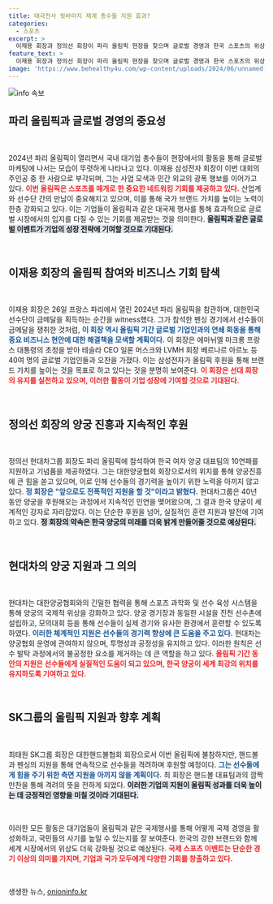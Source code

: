 ```yaml
---
title: 태극전사 뒷바라지 재계 총수들 지원 효과?
categories:
  - 스포츠
excerpt: >
  이재용 회장과 정의선 회장이 파리 올림픽 현장을 찾으며 글로벌 경영과 한국 스포츠의 위상을 높이고 있다. 양궁 여자 팀의 10연패를 지원한 현대차와 삼성의 적극적인 후원으로, 발전하는 대한민국의 스포츠 미래를 엿볼 수 있다!
feature_text: >
  이재용 회장과 정의선 회장이 파리 올림픽 현장을 찾으며 글로벌 경영과 한국 스포츠의 위상을 높이고 있다. 양궁 여자 팀의 10연패를 지원한 현대차와 삼성의 적극적인 후원으로, 발전하는 대한민국의 스포츠 미래를 엿볼 수 있다!
image: 'https://www.behealthy4u.com/wp-content/uploads/2024/06/unnamed-file.png'
---
```


<p><img src="https://www.behealthy4u.com/wp-content/uploads/2024/06/unnamed-file.png" alt="info 속보" /></p>

<h2 data-ke-size="size26">파리 올림픽과 글로벌 경영의 중요성</h2>

<p data-ke-size="size16">&nbsp;</p>  

<p>2024년 파리 올림픽이 열리면서 국내 대기업 총수들이 현장에서의 활동을 통해 글로벌 마케팅에 나서는 모습이 뚜렷하게 나타나고 있다. 이재용 삼성전자 회장이 이번 대회의 주인공 중 한 사람으로 부각되며, 그는 사업 모색과 민간 외교의 광폭 행보를 이어가고 있다. <b><span style="color: #ee2323;">이번 올림픽은 스포츠를 매개로 한 중요한 네트워킹 기회를 제공하고 있다.</span></b> 산업계와 선수단 간의 만남이 중요해지고 있으며, 이를 통해 국가 브랜드 가치를 높이는 노력이 한층 강화되고 있다. 이는 기업들이 올림픽과 같은 대국제 행사를 통해 효과적으로 글로벌 시장에서의 입지를 다질 수 있는 기회를 제공받는 것을 의미한다. <b><span style="background-color: #21538527;">올림픽과 같은 글로벌 이벤트가 기업의 성장 전략에 기여할 것으로 기대된다.</span></b> </p>

<p data-ke-size="size16">&nbsp;</p>  

<h2 data-ke-size="size26">이재용 회장의 올림픽 참여와 비즈니스 기회 탐색</h2>

<p data-ke-size="size16">&nbsp;</p>  

<p>이재용 회장은 26일 프랑스 파리에서 열린 2024년 파리 올림픽을 참관하며, 대한민국 선수단이 금메달을 획득하는 순간을 witness했다. 그가 참석한 펜싱 경기에서 선수들이 금메달을 쟁취한 것처럼, <b><span style="color: #1a5490;">이 회장 역시 올림픽 기간 글로벌 기업인과의 연쇄 회동을 통해 중요 비즈니스 현안에 대한 해결책을 모색할 계획이다.</span></b> 이 회장은 에마뉘엘 마크롱 프랑스 대통령의 초청을 받아 테슬라 CEO 일론 머스크와 LVMH 회장 베르나르 아르노 등 40여 명의 글로벌 기업인들과 오찬을 가졌다. 이는 삼성전자가 올림픽 후원을 통해 브랜드 가치를 높이는 것을 목표로 하고 있다는 것을 분명히 보여준다. <b><span style="color: #ee2323;">이 회장은 선대 회장의 유지를 실천하고 있으며, 이러한 활동이 기업 성장에 기여할 것으로 기대된다.</span></b> </p>

<p data-ke-size="size16">&nbsp;</p>  

<h2 data-ke-size="size26">정의선 회장의 양궁 진흥과 지속적인 후원</h2>

<p data-ke-size="size16">&nbsp;</p>  

<p>정의선 현대차그룹 회장도 파리 올림픽에 참석하여 한국 여자 양궁 대표팀의 10연패를 지원하고 기념품을 제공하였다. 그는 대한양궁협회 회장으로서의 위치를 통해 양궁진흥에 큰 힘을 쏟고 있으며, 이로 인해 선수들의 경기력을 높이기 위한 노력을 아끼지 않고 있다. <b><span style="color: #1a5490;">정 회장은 "앞으로도 전폭적인 지원을 할 것"이라고 밝혔다.</span></b> 현대차그룹은 40년 동안 양궁을 후원해오는 과정에서 지속적인 인연을 맺어왔으며, 그 결과 한국 양궁이 세계적인 강자로 자리잡았다. 이는 단순한 후원을 넘어, 실질적인 훈련 지원과 발전에 기여하고 있다. <b><span style="background-color: #21538527;">정 회장의 약속은 한국 양궁의 미래를 더욱 밝게 만들어줄 것으로 예상된다.</span></b> </p>

<p data-ke-size="size16">&nbsp;</p>  

<h2 data-ke-size="size26">현대차의 양궁 지원과 그 의의</h2>

<p data-ke-size="size16">&nbsp;</p>  

<p>현대차는 대한양궁협회와의 긴밀한 협력을 통해 스포츠 과학화 및 선수 육성 시스템을 통해 양궁의 국제적 위상을 강화하고 있다. 양궁 경기장과 동일한 시설을 진천 선수촌에 설립하고, 모의대회 등을 통해 선수들이 실제 경기와 유사한 환경에서 훈련할 수 있도록 하였다. <b><span style="color: #1a5490;">이러한 체계적인 지원은 선수들의 경기력 향상에 큰 도움을 주고 있다.</span></b> 현대차는 양궁협회 운영에 관여하지 않으며, 투명성과 공정성을 유지하고 있다. 이러한 원칙은 선수 발탁 과정에서의 불공정한 요소를 제거하는 데 큰 역할을 하고 있다. <b><span style="color: #ee2323;">올림픽 기간 동안의 지원은 선수들에게 실질적인 도움이 되고 있으며, 한국 양궁이 세계 최강의 위치를 유지하도록 기여하고 있다.</span></b> </p>

<p data-ke-size="size16">&nbsp;</p>  

<h2 data-ke-size="size26">SK그룹의 올림픽 지원과 향후 계획</h2>

<p data-ke-size="size16">&nbsp;</p>  

<p>최태원 SK그룹 회장은 대한핸드볼협회 회장으로서 이번 올림픽에 불참하지만, 핸드볼과 펜싱의 지원을 통해 연속적으로 선수들을 격려하며 후원할 예정이다. <b><span style="color: #1a5490;">그는 선수들에게 힘을 주기 위한 측면 지원을 아끼지 않을 계획이다.</span></b> 최 회장은 핸드볼 대표팀과의 깜짝 만찬을 통해 격려의 뜻을 전하게 되었다. <b><span style="background-color: #21538527;">이러한 기업의 지원이 올림픽 성과를 더욱 높이는 데 긍정적인 영향을 미칠 것이라 기대된다.</span></b> </p>

<p data-ke-size="size16">&nbsp;</p>  

<p>이러한 모든 활동은 대기업들이 올림픽과 같은 국제행사를 통해 어떻게 국제 경영을 활성화하고, 국민들의 사기를 높일 수 있는지를 잘 보여준다. 한국의 강한 브랜드와 함께 세계 시장에서의 위상도 더욱 강화될 것으로 예상된다. <b><span style="color: #ee2323;">국제 스포츠 이벤트는 단순한 경기 이상의 의미를 가지며, 기업과 국가 모두에게 다양한 기회를 창출하고 있다.</span></b> </p>

<p data-ke-size="size16">&nbsp;</p>  
생생한 뉴스, <a href="https://onioninfo.kr" rel="dofollow">onioninfo.kr</a>


